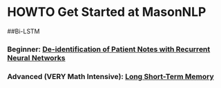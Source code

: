 # HOWTO Get Started at MasonNLP


##Bi-LSTM
### Beginner: [De-identification of Patient Notes with Recurrent Neural Networks](https://arxiv.org/abs/1606.03475)
### Advanced (VERY Math Intensive): [Long Short-Term Memory](https://www.bioinf.jku.at/publications/older/2604.pdf)
